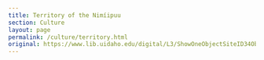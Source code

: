```yaml
---
title: Territory of the Nimíipuu
section: Culture
layout: page
permalink: /culture/territory.html
original: https://www.lib.uidaho.edu/digital/L3/ShowOneObjectSiteID34ObjectID162.html
---
```

